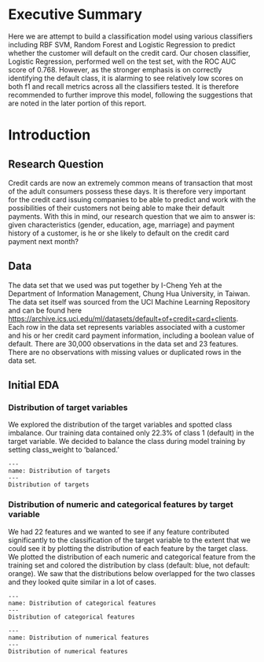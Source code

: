 # Executive Summary
Here we are attempt to build a classification model using various classifiers including RBF SVM, Random Forest and Logistic Regression to predict whether the customer will default on the credit card. Our chosen classifier, Logistic Regression, performed well on the test set, with the ROC AUC score of 0.768. However, as the stronger emphasis is on correctly identifying the default class, it is alarming to see relatively low scores on both f1 and recall metrics across all the classifiers tested. It is therefore recommended to further improve this model, following the suggestions that are noted in the later portion of this report.
# Introduction
## Research Question
Credit cards are now an extremely common means of transaction that most of the adult consumers possess these days. It is therefore very important for the credit card issuing companies to be able to predict and work with the possibilities of their customers not being able to make their default payments. With this in mind, our research question that we aim to answer is: given characteristics (gender, education, age, marriage) and payment history of a customer, is he or she likely to default on the credit card payment next month?
## Data 
The data set that we used was put together by I-Cheng Yeh at the Department of Information Management, Chung Hua University, in Taiwan. The data set itself was sourced from the UCI Machine Learning Repository and can be found here https://archive.ics.uci.edu/ml/datasets/default+of+credit+card+clients. Each row in the data set represents variables associated with a customer and his or her credit card payment information, including a boolean value of default. There are 30,000 observations in the data set and 23 features. There are no observations with missing values or duplicated rows in the data set.
## Initial EDA
### Distribution of target variables 
We explored the distribution of the target variables and spotted class imbalance. Our training data contained only 22.3% of class 1 (default) in the target variable. We decided to balance the class during model training by setting class_weight to ‘balanced.’

```{figure} ../results/images/dist_target.png
---
name: Distribution of targets
---
Distribution of targets
```

### Distribution of numeric and categorical features by target variable 
We had 22 features and we wanted to see if any feature contributed significantly to the classification of the target variable to the extent that we could see it by plotting the distribution of each feature by the target class. We plotted the distribution of each numeric and categorical feature from the training set and colored the distribution by class (default: blue, not default: orange). We saw that the distributions below overlapped for the two classes and they looked quite similar in a lot of cases.

```{figure} ../results/images/dist_cat_feats_by_target.png
---
name: Distribution of categorical features
---
Distribution of categorical features
```


```{figure} ../results/images/dist_num_feats_by_target.png
---
name: Distribution of numerical features
---
Distribution of numerical features
```
